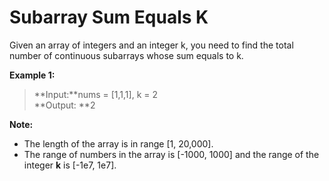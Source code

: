 # Subarray Sum Equals K

Given an array of integers and an integer k, you need to find the total number of continuous subarrays whose sum equals to k.

**Example 1:**
>**Input:**nums = [1,1,1], k = 2  
**Output: **2

**Note:**
- The length of the array is in range [1, 20,000].
- The range of numbers in the array is [-1000, 1000] and the range of the integer **k** is [-1e7, 1e7].
